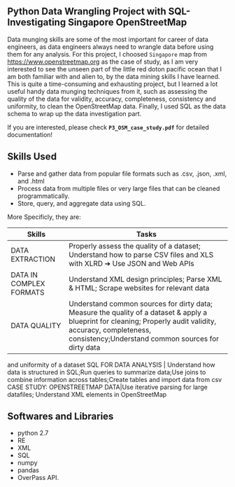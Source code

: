 ## Python Data Wrangling Project with SQL- Investigating Singapore OpenStreetMap
Data munging skills are some of the most important for career of data engineers, as data engineers always need to wrangle data before using them for any analysis. For this project, I choosed `Singapore` map from https://www.openstreetmap.org as the case of study, as I am very interested to see the unseen part of the little red doton pacific ocean that I am both familiar with and alien to, by the data mining skills I have learned. This is quite a time-consuming and exhausting project, but I learned a lot useful handy data munging techniques from it, such as assessing the quality of the data for validity, accuracy, completeness, consistency and uniformity, to clean the OpenStreetMap data. Finally, I used SQL as the data schema to wrap up the data investigation part.  

If you are interested, please check **`P3_OSM_case_study.pdf`** for detailed documentation! 

## Skills Used
- Parse and gather data from popular file formats such as .csv, .json, .xml, and .html
- Process data from multiple files or very large files that can be cleaned programmatically.
- Store, query, and aggregate data using SQL.

More Specificly, they are:

Skills | Tasks
--- | ---
DATA EXTRACTION | Properly assess the quality of a dataset; Understand how to parse CSV files and XLS with XLRD ➔ Use JSON and Web APIs
DATA IN COMPLEX FORMATS | Understand XML design principles; Parse XML & HTML; Scrape websites for relevant data
DATA QUALITY | Understand common sources for dirty data; Measure the quality of a dataset & apply a blueprint for cleaning; Properly audit validity, accuracy, completeness, consistency;Understand common sources for dirty data
and uniformity of a dataset
SQL FOR DATA ANALYSIS | Understand how data is structured in SQL;Run queries to summarize data;Use joins to combine information across tables;Create tables and import data from csv
CASE STUDY: OPENSTREETMAP DATA|Use iterative parsing for large datafiles; Understand XML elements in OpenStreetMap

## Softwares and Libraries
- python 2.7
- RE
- XML
- SQL
- numpy
- pandas
- OverPass API.

